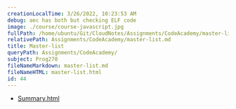 ```yaml
---
creationLocalTime: 3/26/2022, 10:23:53 AM
debug: aec has both but checking ELF code
image: ./course/course-javascript.jpg
fullPath: /home/ubuntu/Git/CloudNotes/Assignments/CodeAcademy/master-list.md
relativePath: Assignments/CodeAcademy/master-list.md
title: Master-list
queryPath: Assignments/CodeAcademy/
subject: Prog270
fileNameMarkdown: master-list.md
fileNameHTML: master-list.html
id: 44
---
```



<!-- toc -->
<!-- tocstop -->

* [Summary.html](Summary.html)
